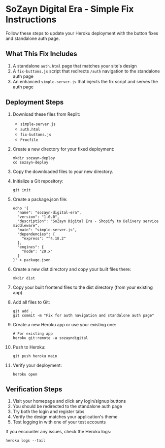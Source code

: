 # SoZayn Digital Era - Simple Fix Instructions

Follow these steps to update your Heroku deployment with the button fixes and standalone auth page.

## What This Fix Includes

1. A standalone `auth.html` page that matches your site's design
2. A `fix-buttons.js` script that redirects `/auth` navigation to the standalone auth page
3. An enhanced `simple-server.js` that injects the fix script and serves the auth page

## Deployment Steps

1. Download these files from Replit:
   - `simple-server.js`
   - `auth.html`
   - `fix-buttons.js`
   - `Procfile`

2. Create a new directory for your fixed deployment:
   ```
   mkdir sozayn-deploy
   cd sozayn-deploy
   ```

3. Copy the downloaded files to your new directory.

4. Initialize a Git repository:
   ```
   git init
   ```

5. Create a package.json file:
   ```
   echo '{
     "name": "sozayn-digital-era",
     "version": "1.0.0",
     "description": "SoZayn Digital Era - Shopify to Delivery service middleware",
     "main": "simple-server.js",
     "dependencies": {
       "express": "^4.18.2"
     },
     "engines": {
       "node": "20.x"
     }
   }' > package.json
   ```

6. Create a new dist directory and copy your built files there:
   ```
   mkdir dist
   ```

7. Copy your built frontend files to the dist directory (from your existing app).

8. Add all files to Git:
   ```
   git add .
   git commit -m "Fix for auth navigation and standalone auth page"
   ```

9. Create a new Heroku app or use your existing one:
   ```
   # For existing app
   heroku git:remote -a sozayndigital
   ```

10. Push to Heroku:
    ```
    git push heroku main
    ```

11. Verify your deployment:
    ```
    heroku open
    ```

## Verification Steps

1. Visit your homepage and click any login/signup buttons
2. You should be redirected to the standalone auth page
3. Try both the login and register tabs
4. Verify the design matches your application's theme
5. Test logging in with one of your test accounts

If you encounter any issues, check the Heroku logs:
```
heroku logs --tail
```